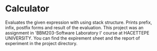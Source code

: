 # Calculator
Evaluates the given expression with using stack structure. Prints prefix, infix, postfix forms and result of the evaluation.
This project was an assignment in 'BBM203-Software Laboratory I' course at HACETTEPE UNIVERSITY. You can find the expirement sheet and the report of experiment in the project directory.
